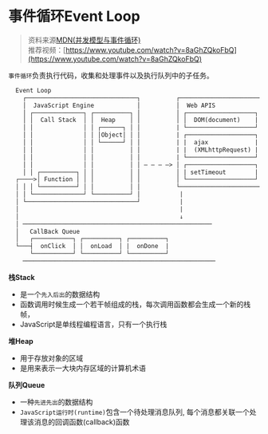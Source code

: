 # 事件循环Event Loop

> 资料来源[MDN(并发模型与事件循环)](https://developer.mozilla.org/zh-CN/docs/Web/JavaScript/EventLoop)    
> 推荐视频：[https://www.youtube.com/watch?v=8aGhZQkoFbQ](https://www.youtube.com/watch?v=8aGhZQkoFbQ)

``事件循环``负责执行代码，收集和处理事件以及执行队列中的子任务。 


```html
  Event Loop
    ┌───────────────────────────────┐          ┌───────────────────────┐
    │  JavaScript Engine            │          │  Web APIS             │
    │ ┌──────────────┐ ┌──────────┐ │          │ ┌───────────────────┐ │
    │ │  Call Stack  │ │  Heap    │ │          │ │  DOM(document)    | | 
    │ │              │ │ ┌──────┐ │ │          | └───────────────────┘ |
    │ │              │ │ │Object│ │ │          | ┌───────────────────┐ | 
    │ │              │ │ └──────┘ │ │          | |  ajax             | |
    │ │              │ │          │ │          | |  (XMLhttpRequest) | | 
    │ │              │ │          │ │          | └───────────────────┘ |
    │ │              │ │          │ │ — — — —> │ ┌───────────────────┐ │
    │ │ ┌──────────┐ │ │          │ │          │ | setTimeout        | │
  ┌────>│ Function │ │ │          │ │          │ └───────────────────┘ │
  │ │ │ └──────────┘ │ │          │ │          └───────────────────────┘
  │ │ └──────────────┘ └──────────┘ │           |
  │ └───────────────────────────────┘           |
  │                                             |
  │                                             ↓
  │ ─────────────────────────────────────────────────────
  │   CallBack Queue
  │   ┌───────────┐ ┌──────────┐ ┌──────────┐
  └───┤  onClick  │ │  onLoad  │ |  onDone  |
      └───────────┘ └──────────┘ └──────────┘
    ──────────────────────────────────────────────────────
```

**栈Stack**
- 是一个``先入后出``的数据结构
- 函数调用时候生成一个若干帧组成的栈，每次调用函数都会生成一个新的栈帧，
- JavaScript是单线程编程语言，只有一个执行栈

**堆Heap**
- 用于存放对象的区域
- 是用来表示一大块内存区域的计算机术语

**队列Queue**
- 一种``先进先出``的数据结构
- ``JavaScript运行时(runtime)``包含一个待处理消息队列, 每个消息都关联一个处理该消息的回调函数(callback)函数






